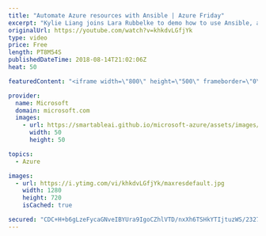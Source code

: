 ```yaml
---
title: "Automate Azure resources with Ansible | Azure Friday"
excerpt: "Kylie Liang joins Lara Rubbelke to demo how to use Ansible, an open-source, simple IT automation engine for automating cloud provisioning, configuration management and application deployments on Azure. Kylie also shares the roadmap for Ansible on Azure. [00:15] Demo Start   For more information:  + Ansible"
originalUrl: https://youtube.com/watch?v=khkdvLGfjYk
type: video
price: Free
length: PT8M54S
publishedDateTime: 2018-08-14T21:02:06Z
heat: 50

featuredContent: "<iframe width=\"800\" height=\"500\" frameborder=\"0\" src=\"https://www.youtube.com/embed/khkdvLGfjYk\" allow=\"accelerometer; autoplay; encrypted-media; gyroscope; picture-in-picture\" allowfullscreen></iframe>"

provider:
  name: Microsoft
  domain: microsoft.com
  images:
    - url: https://smartableai.github.io/microsoft-azure/assets/images/organizations/microsoft.com-50x50.jpg
      width: 50
      height: 50

topics:
  - Azure

images:
  - url: https://i.ytimg.com/vi/khkdvLGfjYk/maxresdefault.jpg
    width: 1280
    height: 720
    isCached: true

secured: "CDC+H+b6gLzeFycaGNveIBYUra9IgoCZhlVTD/nxXh6TSHkYTIjtuzWS/2327keWHq0uTcNH9RLFyGZNAOv5jMOx4V4onMyFeSewrLC2hNod+LmFsrZqlkTxA7MdSHskc0z36a/TU8XWzW3Iu4rYmB4KtoeJvC8D7OByBIB8cbCOB/Ej3/LhlUXcXHiVSjp/beudA7nTe33qkgNLL+w/P1ZWH/o4JS0osN6xOWJDUbQsQi0018auYpdidAcFMApBlq/Ko0Qkx39JScFzY9REsezCSiXiavaHk77OsYNursLwCUg3ov2CUxUNKRJsNHFlKjCsfufEmKTjaWR4gmOCoSpz91d9vCiLUmhO7PXdXO8vUZQWqCWM8CC1KXhDsBjCEKAFWwXvNYU8GlLQ9LBYeJe0S6/azh57N0YQDrdZeRw=;oPDiucTpViL6YJckS8Wsgg=="
---
```


